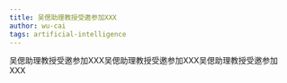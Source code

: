 ```yaml
---
title: 吴偲助理教授受邀参加XXX
author: wu-cai
tags: artificial-intelligence
---
```


吴偲助理教授受邀参加XXX吴偲助理教授受邀参加XXX吴偲助理教授受邀参加XXX
